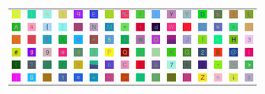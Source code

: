 <table>
<tr>
<td><img src="6D.gif"></td>
<td><img src="7C.gif"></td>
<td><img src="68.gif"></td>
<td><img src="24.gif"></td>
<td><img src="71.gif"></td>
<td><img src="45.gif"></td>
<td><img src="3B.gif"></td>
<td><img src="25.gif"></td>
<td><img src="66.gif"></td>
<td><img src="3A.gif"></td>
<td><img src="79.gif"></td>
<td><img src="59.gif"></td>
<td><img src="44.gif"></td>
<td><img src="62.gif"></td>
<td><img src="6C.gif"></td>
<td><img src="4C.gif"></td>
</tr>
<tr>
<td><img src="41.gif"></td>
<td><img src="61.gif"></td>
<td><img src="7B.gif"></td>
<td><img src="5B.gif"></td>
<td><img src="38.gif"></td>
<td><img src="4E.gif"></td>
<td><img src="4D.gif"></td>
<td><img src="7E.gif"></td>
<td><img src="2C.gif"></td>
<td><img src="64.gif"></td>
<td><img src="57.gif"></td>
<td><img src="2A.gif"></td>
<td><img src="5E.gif"></td>
<td><img src="75.gif"></td>
<td><img src="78.gif"></td>
<td><img src="74.gif"></td>
</tr>
<tr>
<td><img src="2E.gif"></td>
<td><img src="2F.gif"></td>
<td><img src="54.gif"></td>
<td><img src="58.gif"></td>
<td><img src="6F.gif"></td>
<td><img src="3D.gif"></td>
<td><img src="35.gif"></td>
<td><img src="63.gif"></td>
<td><img src="77.gif"></td>
<td><img src="4F.gif"></td>
<td><img src="gr2.gif"></td>
<td><img src="4A.gif"></td>
<td><img src="21.gif"></td>
<td><img src="6B.gif"></td>
<td><img src="48.gif"></td>
<td><img src="33.gif"></td>
</tr>
<tr>
<td><img src="23.gif"></td>
<td><img src="67.gif"></td>
<td><img src="39.gif"></td>
<td><img src="65.gif"></td>
<td><img src="34.gif"></td>
<td><img src="5D.gif"></td>
<td><img src="50.gif"></td>
<td><img src="51.gif"></td>
<td><img src="2B.gif"></td>
<td><img src="52.gif"></td>
<td><img src="4B.gif"></td>
<td><img src="47.gif"></td>
<td><img src="32.gif"></td>
<td><img src="42.gif"></td>
<td><img src="40.gif"></td>
<td><img src="49.gif"></td>
</tr>
<tr>
<td><img src="28.gif"></td>
<td><img src="3F.gif"></td>
<td><img src="gr3.gif"></td>
<td><img src="72.gif"></td>
<td><img src="56.gif"></td>
<td><img src="gr1.gif"></td>
<td><img src="36.gif"></td>
<td><img src="43.gif"></td>
<td><img src="7D.gif"></td>
<td><img src="26.gif"></td>
<td><img src="37.gif"></td>
<td><img src="76.gif"></td>
<td><img src="55.gif"></td>
<td><img src="2D.gif"></td>
<td><img src="60.gif"></td>
<td><img src="3E.gif"></td>
</tr>
<tr>
<td><img src="6A.gif"></td>
<td><img src="53.gif"></td>
<td><img src="22.gif"></td>
<td><img src="31.gif"></td>
<td><img src="73.gif"></td>
<td><img src="3C.gif"></td>
<td><img src="27.gif"></td>
<td><img src="5F.gif"></td>
<td><img src="30.gif"></td>
<td><img src="46.gif"></td>
<td><img src="29.gif"></td>
<td><img src="70.gif"></td>
<td><img src="5A.gif"></td>
<td><img src="6E.gif"></td>
<td><img src="69.gif"></td>
<td><img src="7A.gif"></td>
</tr>
</table>
